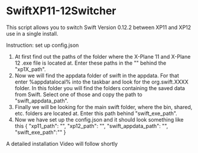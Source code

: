 # SwiftXP11-12Switcher
This script allows you to switch Swift Version 0.12.2 between XP11 and XP12 use in a single install.

Instruction:
set up config.json
1. At first find out the paths of the folder where the X-Plane 11 and X-Plane 12 .exe file is located at. Enter these paths in the "" behind the "xp1X_path".
2. Now we will find the appdata folder of swift in the appdata. For that enter %appdatalocal% into the taskbar and look for the org.swift.XXXX folder. In this folder you will find the folders containing the saved data from Swift. Select one of those and copy the path to "swift_appdata_path".
3. Finally we will be looking for the main swift folder, where the bin, shared, etc. folders are located at. Enter this path behind "swift_exe_path".
4. Now we have set up the config.json and it should look something like this 
  {
    "xp11_path": "",
    "xp12_path": "",
    "swift_appdata_path": "",
    "swift_exe_path":""
  }

A detailed installation Video will follow shortly
